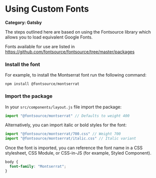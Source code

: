# Using Custom Fonts

__Category: Gatsby__

The steps outlined here are based on using the Fontsource library which allows you to load equivalent Google Fonts. 

Fonts available for use are listed in https://github.com/fontsource/fontsource/tree/master/packages

### Install the font

For example, to install the Montserrat font run the following command:

`npm install @fontsource/montserrat`

### Import the package

In your `src/components/layout.js` file import the package:

```javascript
import "@fontsource/montserrat" // Defaults to weight 400
```

Alternatively, you can import italic or bold styles for the font:

```javascript
import "@fontsource/montserrat/700.css" // Weight 700
import "@fontsource/montserrat/italic.css" // Italic variant
```

Once the font is imported, you can reference the font name in a CSS stylesheet, CSS Module, or CSS-in-JS (for example, Styled Component).

```css
body {
  font-family: "Montserrat";
}
```
